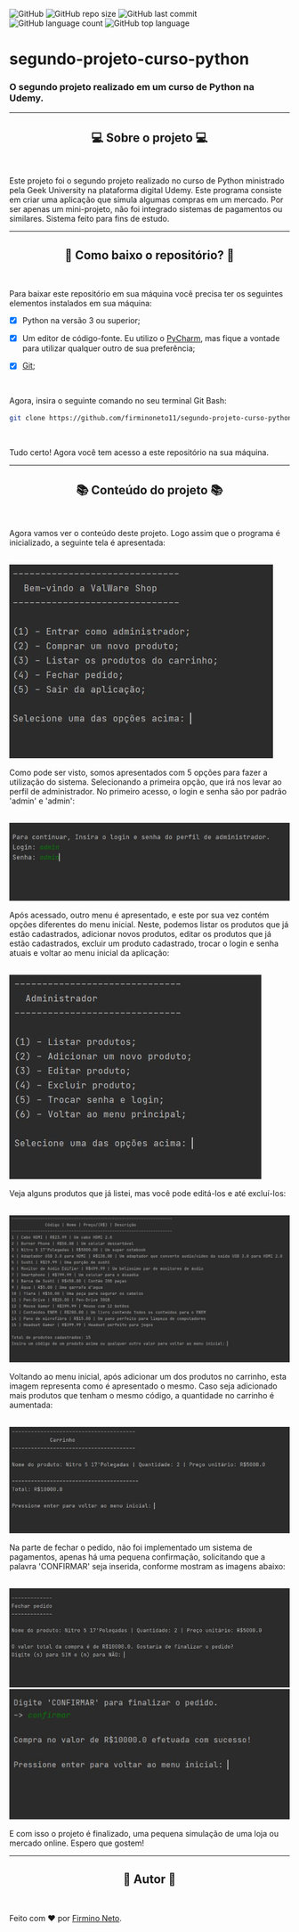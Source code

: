 ![GitHub](https://img.shields.io/github/license/firminoneto11/segundo-projeto-curso-python)
![GitHub repo size](https://img.shields.io/github/repo-size/firminoneto11/segundo-projeto-curso-python)
![GitHub last commit](https://img.shields.io/github/last-commit/firminoneto11/segundo-projeto-curso-python)
![GitHub language count](https://img.shields.io/github/languages/count/firminoneto11/segundo-projeto-curso-python)
![GitHub top language](https://img.shields.io/github/languages/top/firminoneto11/segundo-projeto-curso-python)
<h1>segundo-projeto-curso-python</h1>
<h3>O segundo projeto realizado em um curso de Python na Udemy.</h3>
<hr/>
<div align='center'><h2>💻 Sobre o projeto 💻</h2></div>
<br/>
<p>Este projeto foi o segundo projeto realizado no curso de Python ministrado pela Geek University na plataforma digital Udemy. Este programa consiste em criar uma aplicação que simula algumas compras em um mercado. Por ser apenas um mini-projeto, não foi integrado sistemas de pagamentos ou similares. Sistema feito para fins de estudo.</p>
<hr/>
<div align='center'><h2>🤔 Como baixo o repositório? 🤔</h2></div>
<br/>
<p>Para baixar este repositório em sua máquina você precisa ter os seguintes elementos instalados em sua máquina:</p>

- [x] Python na versão 3 ou superior;

- [x] Um editor de código-fonte. Eu utilizo o <a href='https://www.jetbrains.com/pycharm/'>PyCharm</a>, mas fique a vontade para utilizar qualquer outro de sua preferência;
- [x] <a href='https://git-scm.com/download/win'>Git</a>;
<br/>
<p>Agora, insira o seguinte comando no seu terminal Git Bash:</p>

```bash
git clone https://github.com/firminoneto11/segundo-projeto-curso-python.git
```
<br/>
<p>Tudo certo! Agora você tem acesso a este repositório na sua máquina.</p>
<hr/>
<div align='center'><h2>📚 Conteúdo do projeto 📚</h2></div>
<br/>
<p>Agora vamos ver o conteúdo deste projeto. Logo assim que o programa é inicializado, a seguinte tela é apresentada:</p>
<br/>
<img src='./assets/ss1.JPG' alt='ss1'>
<br/>
<p>Como pode ser visto, somos apresentados com 5 opções para fazer a utilização do sistema. Selecionando a primeira opção, que irá nos levar ao perfil de administrador. No primeiro acesso, o login e senha são por padrão 'admin' e 'admin':</p>
<br/>
<img src='./assets/ss2.JPG' alt='ss2'>
<br/>
<p>Após acessado, outro menu é apresentado, e este por sua vez contém opções diferentes do menu inicial. Neste, podemos listar os produtos que já estão cadastrados, adicionar novos produtos, editar os produtos que já estão cadastrados, excluir um produto cadastrado, trocar o login e senha atuais e voltar ao menu inicial da aplicação:</p>
<br/>
<img src='./assets/ss3.JPG' alt='ss3'>
<br/>
<p>Veja alguns produtos que já listei, mas você pode editá-los e até excluí-los:</p>
<br/>
<img src='./assets/ss4.JPG' alt='ss4'>
<br/>
<p>Voltando ao menu inicial, após adicionar um dos produtos no carrinho, esta imagem representa como é apresentado o mesmo. Caso seja adicionado mais produtos que tenham o mesmo código, a quantidade no carrinho é aumentada:</p>
<br/>
<img src='./assets/ss5.JPG' alt='ss5'>
<br/>
<p>Na parte de fechar o pedido, não foi implementado um sistema de pagamentos, apenas há uma pequena confirmação, solicitando que a palavra 'CONFIRMAR' seja inserida, conforme mostram as imagens abaixo:</p>
<br/>
<img src='./assets/ss6.JPG' alt='ss6'>
<br/>
<img src='./assets/ss7.JPG' alt='ss7'>
<br/>
<p>E com isso o projeto é finalizado, uma pequena simulação de uma loja ou mercado online. Espero que gostem!</p>
<hr/>
<div align='center'><h2>👾 Autor 👾</h2></div>
<br/>
<p>Feito com ❤ por <a href='https://github.com/firminoneto11'>Firmino Neto</a>.</p>
